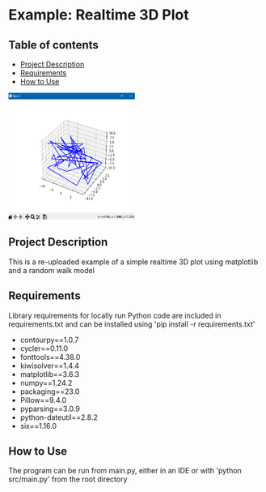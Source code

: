 # Example: Realtime 3D Plot
## Table of contents
* [Project Description](#Project-Description)
* [Requirements](#Requirements)
* [How to Use](#How-to-Use)



 <img src="https://github.com/LC-Linkous/Example_Realtime-3D-Plot/blob/master/imgs/draw-example.PNG" width="250" height="250">


## Project Description
This is a re-uploaded example of a simple realtime 3D plot using matplotlib and a random walk model

## Requirements
Library requirements for locally run Python code are included in requirements.txt and can be 
installed using 'pip install -r requirements.txt'

* contourpy==1.0.7
* cycler==0.11.0
* fonttools==4.38.0
* kiwisolver==1.4.4
* matplotlib==3.6.3
* numpy==1.24.2
* packaging==23.0
* Pillow==9.4.0
* pyparsing==3.0.9
* python-dateutil==2.8.2
* six==1.16.0

## How to Use
The program can be run from main.py, either in an IDE or with 'python src/main.py' from the root directory







